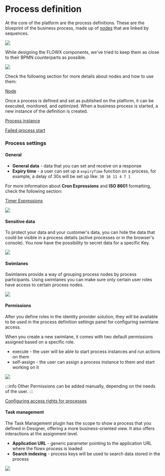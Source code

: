 # Process definition

At the core of the platform are the process definitions. These are the blueprint of the business process, made up of [nodes](../../node) that are linked by sequences.

![](https://s3.eu-west-1.amazonaws.com/docx.flowx.ai/2.13/process_definitions_new.png)

While designing the FLOWX components, we've tried to keep them as close to their BPMN counterparts as possible.

![](https://s3.eu-west-1.amazonaws.com/docx.flowx.ai/2.13/process_def.png)

Check the following section for more details about nodes and how to use them:

[Node](../../node/node.md)

Once a process is defined and set as published on the platform, it can be executed, monitored, and optimized. When a business process is started, a new instance of the definition is created.

[Process instance](../active-process/process-instance/process-instance.md)

[Failed process start](../active-process/failed-process-start.md)


### Process settings

#### General

* **General data** - data that you can set and receive on a response
* **Expiry time** - a user can set up a `expiryTime` function on a process, for example, a delay of 30s will be set up like: `30 16 11 4 7 1`

For more information about **Cron Expressions** and **ISO 8601** formatting, check the following section:

[Timer Expressions](../../../platform-overview/frameworks-and-standards/timer-expressions.md)

![](https://s3.eu-west-1.amazonaws.com/docx.flowx.ai/2.13/process_settings.png)

#### Sensitive data

To protect your data and your customer's data, you can hide the data that could be visible in a process details (active processes or in the browser's console). You now have the possibility to secret data for a specific Key. 

![](https://s3.eu-west-1.amazonaws.com/docx.flowx.ai/2.13/process_sensitive_data.png)

#### Swimlanes

Swimlanes provide a way of grouping process nodes by process participants. Using swimlanes you can make sure only certain user roles have access to certain process nodes.

![](https://s3.eu-west-1.amazonaws.com/docx.flowx.ai/2.13/process_swimlanes.png)

#### Permissions

After you define roles in the identity provider solution, they will be available to be used in the process definition settings panel for configuring swimlane access.

When you create a new swimlane, it comes with two default permissions assigned based on a specific role.

* execute - the user will be able to start process instances and run actions on them
* self-assign - the user can assign a process instance to them and start working on it

![](https://s3.eu-west-1.amazonaws.com/docx.flowx.ai/2.13/process_permissions.png)

:::info
Other Permissions can be added manually, depending on the needs of the user.
:::

[Configuring access rights for processes](../../../platform-setup-guides/flowx-engine-setup-guide/configuring-access-roles-for-processes.md)

#### Task management

The Task Management plugin has the scope to show a process that you defined in Designer, offering a more business-oriented view. It also offers interactions at the assignment level.

* **Application URL** - generic parameter pointing to the application URL where the flowx process is loaded 
* **Search indexing** - process keys will be used to search data stored in the process

![](https://s3.eu-west-1.amazonaws.com/docx.flowx.ai/2.13/process_task_mngmnt.png)
